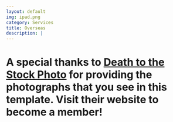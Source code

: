 ```yaml
---
layout: default
img: ipad.png
category: Services
title: Overseas
description: |
---
```

 # A special thanks to [Death to the Stock Photo](http://join.deathtothestockphoto.com/) for providing the photographs that you see in this template.  Visit their website to become a member!

